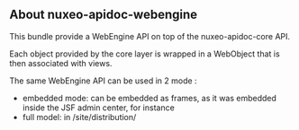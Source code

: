 
## About nuxeo-apidoc-webengine

This bundle provide a WebEngine API on top of the nuxeo-apidoc-core API.

Each object provided by the core layer is wrapped in a WebObject that is then associated with views.

The same WebEngine API can be used in 2 mode :

 - embedded mode: can be embedded as frames, as it was embedded inside the JSF admin center, for instance
 - full model: in /site/distribution/
